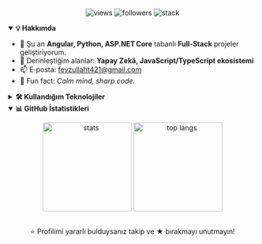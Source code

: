 
<p align="center">
  <picture>
    <source media="(prefers-color-scheme: dark)"
            srcset="https://readme-typing-svg.demolab.com?font=Fira+Code&size=26&pause=1000&color=00F57F&center=true&vCenter=true&width=930&height=110&lines=👋+Merhaba%2C+ben+Feyzullah+TEMEL;Full‑Stack+Developer+%7C+Python+.NET+JS">
    <img alt=""
         src="https://readme-typing-svg.demolab.com?font=Fira+Code&size=26&pause=1000&color=303030&center=true&vCenter=true&width=930&height=110&lines=👋+Merhaba%2C+ben+Feyzullah+TEMEL;Full‑Stack+Developer+%7C+Python+.NET+JS">
  </picture>
</p>

<!-- ─────────────── Badges ─────────────── -->
<p align="center">
  <img src="https://komarev.com/ghpvc/?username=feyzullahtemel0&style=flat-square" alt="views"/>
  <img src="https://img.shields.io/github/followers/feyzullahtemel0?style=flat-square" alt="followers"/>
  <img src="https://img.shields.io/badge/Stack-Python%20%7C%20.NET%20Core%20%7C%20Angular-informational?style=flat-square" alt="stack"/>
</p>

<!-- ─────────────── About ─────────────── -->
<details open>
<summary><strong>💡 Hakkımda</strong></summary>

- 🔭 Şu an **Angular, Python, ASP.NET Core** tabanlı **Full‑Stack** projeler geliştiriyorum.  
- 🌱 Derinleştiğim alanlar: **Yapay Zekâ, JavaScript/TypeScript ekosistemi**  
- 📫 E‑posta: <a href="mailto:feyzullaht421@gmail.com">feyzullaht421@gmail.com</a>  
- 🧘 Fun fact: *Calm mind, sharp code.*  

</details>

<!-- ─────────────── Tech stack ─────────────── -->
<details>
<summary><strong>🛠️ Kullandığım Teknolojiler</strong></summary>
<p align="center">
  <img src="https://skillicons.dev/icons?i=python,dotnet,cs,angular,vue,js,ts,html,css,bootstrap,firebase,mssql,mysql,arduino&perline=8" />
</p>
</details>

<!-- ─────────────── GitHub stats ─────────────── -->
<details open>
<summary><strong>📊 GitHub İstatistikleri</strong></summary>
<p align="center">
  <img height="180"
       src="https://github-readme-stats.vercel.app/api?username=feyzullahtemel0&show_icons=true&rank_icon=percentile&hide_border=true&theme=transparent"
       alt="stats"/>
  <img height="180"
       src="https://github-readme-stats.vercel.app/api/top-langs/?username=feyzullahtemel0&layout=compact&langs_count=10&hide_border=true&theme=transparent"
       alt="top langs"/>
</p>
<p align="center">
  <img src="https://github-readme-streak-stats.herokuapp.com/?user=feyzullahtemel0&hide_border=true&theme=transparent"
       alt=""/>
</p>
</details>

<!-- ─────────────── Footer ─────────────── -->
<p align="center">
  ⭐ Profilimi yararlı bulduysanız takip ve ★ bırakmayı unutmayın!
</p>
